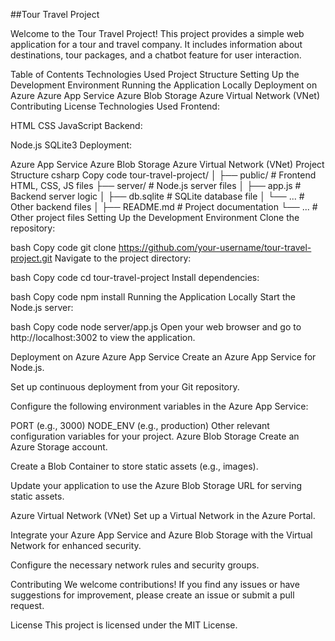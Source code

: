 ##Tour Travel Project




Welcome to the Tour Travel Project! This project provides a simple web application for a tour and travel company. It includes information about destinations, tour packages, and a chatbot feature for user interaction.

Table of Contents
Technologies Used
Project Structure
Setting Up the Development Environment
Running the Application Locally
Deployment on Azure
Azure App Service
Azure Blob Storage
Azure Virtual Network (VNet)
Contributing
License
Technologies Used
Frontend:

HTML
CSS
JavaScript
Backend:

Node.js
SQLite3
Deployment:

Azure App Service
Azure Blob Storage
Azure Virtual Network (VNet)
Project Structure
csharp
Copy code
tour-travel-project/
│
├── public/           # Frontend HTML, CSS, JS files
├── server/           # Node.js server files
│   ├── app.js        # Backend server logic
│   ├── db.sqlite     # SQLite database file
│   └── ...            # Other backend files
│
├── README.md         # Project documentation
└── ...               # Other project files
Setting Up the Development Environment
Clone the repository:

bash
Copy code
git clone https://github.com/your-username/tour-travel-project.git
Navigate to the project directory:

bash
Copy code
cd tour-travel-project
Install dependencies:

bash
Copy code
npm install
Running the Application Locally
Start the Node.js server:

bash
Copy code
node server/app.js
Open your web browser and go to http://localhost:3002 to view the application.

Deployment on Azure
Azure App Service
Create an Azure App Service for Node.js.

Set up continuous deployment from your Git repository.

Configure the following environment variables in the Azure App Service:

PORT (e.g., 3000)
NODE_ENV (e.g., production)
Other relevant configuration variables for your project.
Azure Blob Storage
Create an Azure Storage account.

Create a Blob Container to store static assets (e.g., images).

Update your application to use the Azure Blob Storage URL for serving static assets.

Azure Virtual Network (VNet)
Set up a Virtual Network in the Azure Portal.

Integrate your Azure App Service and Azure Blob Storage with the Virtual Network for enhanced security.

Configure the necessary network rules and security groups.

Contributing
We welcome contributions! If you find any issues or have suggestions for improvement, please create an issue or submit a pull request.

License
This project is licensed under the MIT License.
